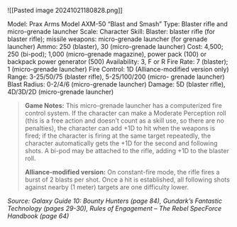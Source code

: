 ![[Pasted image 20241021180828.png]]

Model: Prax Arms Model AXM-50 “Blast and Smash”
Type: Blaster rifle and micro-grenade launcher
Scale: Character
Skill: Blaster: blaster rifle (for blaster rifle); missile weapons:
micro-grenade launcher (for grenade launcher)
Ammo: 250 (blaster), 30 (micro-grenade launcher)
Cost: 4,500; 250 (bi-pod); 1,000 (micro-grenade magazine),
power pack (100) or backpack power generator (500)
Availability: 3, F or R
Fire Rate: 7 (blaster); 1 (micro-grenade launcher)
Fire Control: 1D (Alliance-modified version only)
Range: 3-25/50/75 (blaster rifle), 5-25/100/200 (micro-
grenade launcher)
Blast Radius: 0-2/4/6 (micro-grenade launcher)
Damage: 5D (blaster rifle), 4D/3D/2D (micro-grenade launcher)

> **Game Notes:** 
> This micro-grenade launcher has a computerized fire control system. If the character can make a Moderate Perception roll (this is a free action and doesn’t count as a skill use, so there are no penalties), the character can add +1D to hit when the weapons is fired; if the character is firing at the same target repeatedly, the character automatically gets the +1D for the second and following shots. A bi-pod may be attached to the rifle, adding +1D to the blaster roll.
> 
> **Alliance-modified version:** On constant-fire mode, the rifle fires a burst of 2 blasts per shot. Once a hit is established, all following shots against nearby (1 meter) targets are one difficulty lower.

*Source: Galaxy Guide 10: Bounty Hunters (page 84), Gundark’s Fantastic Technology (pages 29-30), Rules of Engagement – The Rebel SpecForce Handbook (page 64)*